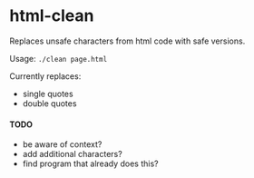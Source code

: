 # html-clean

Replaces unsafe characters from html code with safe versions.

Usage:
`./clean page.html`

Currently replaces:

* single quotes
* double quotes

#### TODO
* be aware of context?
* add additional characters?
* find program that already does this?
